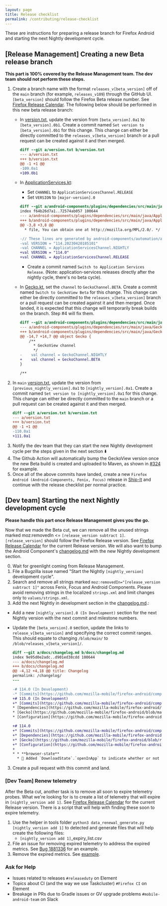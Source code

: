 ```yaml
---
layout: page
title: Release checklist
permalink: /contributing/release-checklist
---
```


These are instructions for preparing a release branch for Firefox Android and starting the next Nightly development cycle.

## [Release Management] Creating a new Beta release branch

**This part is 100% covered by the Release Management team. The dev team should not perform these steps.**

1. Create a branch name with the format `releases_v[beta_version]` off of the `main` branch (for example, `releases_v109`) through the GitHub UI.
`[beta_version]` should follow the Firefox Beta release number. See [Firefox Release Calendar](https://whattrainisitnow.com/calendar/). The following below should be performed in this new beta release branch:
    - In [version.txt](https://github.com/mozilla-mobile/firefox-android/blob/main/version.txt), update the version from `[beta_version].0a1` to `[beta_version].0b1`. Create a commit named `Set version to [beta_version].0b1` for this change. This change can either be directly committed to the `releases_v[beta_version]` branch or a pull request can be created against it and then merged.
        ```diff
        diff --git a/version.txt b/version.txt
        --- a/version.txt
        +++ b/version.txt
        @@ -1 +1 @@
        -109.0a1
        +109.0b1
        ```
    - In [ApplicationServices.kt](https://github.com/mozilla-mobile/firefox-android/blob/main/android-components/plugins/dependencies/src/main/java/ApplicationServices.kt):
      - Set `CHANNEL` to `ApplicationServicesChannel.RELEASE`
      - Set `VERSION` to `[major-version].0`

      ```diff
      diff --git a/android-components/plugins/dependencies/src/main/java/ApplicationServices.kt b/android-components/plugins/dependencies/src/main/java/ApplicationServices.kt
      index f64b26d7a1..72574ab057 100644
      --- a/android-components/plugins/dependencies/src/main/java/ApplicationServices.kt
      +++ b/android-components/plugins/dependencies/src/main/java/ApplicationServices.kt
      @@ -3,8 +3,8 @@
        * file, You can obtain one at http://mozilla.org/MPL/2.0/. */

      -// These lines are generated by android-components/automation/application-services-nightly-bump.py
      -val VERSION = "114.20230420185101"
      -val CHANNEL = ApplicationServicesChannel.NIGHTLY
      +val VERSION = "114.0"
      +val CHANNEL = ApplicationServicesChannel.RELEASE
      ```
      - Create a commit named `Switch to Application Services Release`. (Note: application-services releases directly after the nightly cycle, there's no beta cycle).
    - In [Gecko.kt](https://github.com/mozilla-mobile/firefox-android/blob/main/android-components/plugins/dependencies/src/main/java/Gecko.kt), set the `channel` to `GeckoChannel.BETA`. Create a commit named `Switch to GeckoView Beta` for this change. This change can either be directly committed to the `releases_v[beta_version]` branch or a pull request can be created against it and then merged. Once landed, it is expected that this change will temporarily break builds on the branch. Step #4 will fix them.
        ```diff
        diff --git a/android-components/plugins/dependencies/src/main/java/Gecko.kt b/android-components/plugins/dependencies/src/main/java/Gecko.kt
        --- a/android-components/plugins/dependencies/src/main/java/Gecko.kt
        +++ b/android-components/plugins/dependencies/src/main/java/Gecko.kt
        @@ -14,7 +14,7 @@ object Gecko {
            /**
              * GeckoView channel
              */
        -    val channel = GeckoChannel.NIGHTLY
        +    val channel = GeckoChannel.BETA
        }

        /**
        ```
2. In `main` [version.txt](https://github.com/mozilla-mobile/firefox-android/blob/main/version.txt), update the version from `[previous_nightly_version].0a1` to `[nightly_version].0a1`. Create a commit named `Set version to [nightly_version].0a1` for this change. This change can either be directly committed to the `main` branch or a pull request can be created against it and then merged.
    ```diff
    diff --git a/version.txt b/version.txt
    --- a/version.txt
    +++ b/version.txt
    @@ -1 +1 @@
    -110.0a1
    +111.0a1
    ```
3. Notify the dev team that they can start the new Nightly development cycle per the steps given in the next section ⬇️
4. The Github Action will automatically bump the GeckoView version once the new Beta build is created and uploaded to Maven, as shown in [#324](https://github.com/mozilla-mobile/firefox-android/pull/324) for example.
5. Once all of the above commits have landed, create a new `Firefox Android (Android-Components, Fenix, Focus)` release in [Ship-It](https://shipit.mozilla-releng.net/) and continue with the release checklist per normal practice.

## [Dev team] Starting the next Nightly development cycle

**Please handle this part once Release Management gives you the go.**

Now that we made the Beta cut, we can remove all the unused strings marked moz:removedIn <= `[release_version subtract 1]`. `[release_version]` should follow the Firefox Release version. See [Firefox Release Calendar](https://wiki.mozilla.org/Release_Management/Calendar) for the current Release version. We will also want to bump the Android Component's [changelog.md](https://github.com/mozilla-mobile/firefox-android/blob/main/docs/changelog.md) with the new Nightly development section.

0. Wait for greenlight coming from Release Management.
1. File a Bugzilla issue named "Start the Nightly `[nightly_version]` development cycle".
2. Search and remove all strings marked `moz:removedIn="[release_version subtract 1]"` across Fenix, Focus and Android Components. Please avoid removing strings in the localized `strings.xml` and limit changes only to `values/strings.xml`.
3. Add the next Nightly in development section in the [changelog.md](https://github.com/mozilla-mobile/firefox-android/blob/main/docs/changelog.md).:
  - Add a new `[nightly_version].0 (In Development)` section for the next Nightly version with the next commit and milestone numbers.
  - Update the `[beta_version].0` section, update the links to `release_v[beta_version]` and specifying the correct commit ranges. This should equate to changing `/blob/main/` to `/blob/releases_v[beta_version]/`.

      ```diff
      diff --git a/docs/changelog.md b/docs/changelog.md
      index 9e95d0e2adc..d901ed38cdd 100644
      --- a/docs/changelog.md
      +++ b/docs/changelog.md
      @@ -4,12 +4,18 @@ title: Changelog
      permalink: /changelog/
      ---

      -# 114.0 (In Development)
      -* [Commits](https://github.com/mozilla-mobile/firefox-android/compare/releases_v113..main)
      +# 115.0 (In Development)
      +* [Commits](https://github.com/mozilla-mobile/firefox-android/compare/releases_v114..main)
      * [Dependencies](https://github.com/mozilla-mobile/firefox-android/blob/main/android-components/plugins/dependencies/src/main/java/DependenciesPlugin.kt)
      * [Gecko](https://github.com/mozilla-mobile/firefox-android/blob/main/android-components/plugins/dependencies/src/main/java/Gecko.kt)
      * [Configuration](https://github.com/mozilla-mobile/firefox-android/blob/main/android-components/.config.yml)

      +# 114.0
      +* [Commits](https://github.com/mozilla-mobile/firefox-android/compare/releases_v113..releases_v114)
      +* [Dependencies](https://github.com/mozilla-mobile/firefox-android/blob/releases_v114/android-components/plugins/dependencies/src/main/java/DependenciesPlugin.kt)
      +* [Gecko](https://github.com/mozilla-mobile/firefox-android/blob/releases_v114/android-components/plugins/dependencies/src/main/java/Gecko.kt)
      +* [Configuration](https://github.com/mozilla-mobile/firefox-android/blob/releases_v114/android-components/.config.yml)
      +
      * * **browser-state**
        * 🌟 Added `DownloadState`.`openInApp` to indicate whether or not the file associated with the download should be opened in a third party app after downloaded successfully, for more information see [bug 1829371](https://bugzilla.mozilla.org/show_bug.cgi?id=1829371) and [bug 1829372](https://bugzilla.mozilla.org/show_bug.cgi?id=1829372).
      ```

3. Create a pull request with this commit and land.

### [Dev Team] Renew telemetry

After the Beta cut, another task is to remove all soon to expire telemetry probes. What we're looking for is to create a list of telemetry that will expire in `[nightly_version add 1]`.  See [Firefox Release Calendar](https://whattrainisitnow.com/calendar/) for the current Release version.  There is a script that will help with finding these soon to expire telemetry.

1. Use the helper in tools folder `python3 data_renewal_generate.py [nightly_version add 1]` to detected and generate files that will help create the following files:
    - `[nightly_version add 1]`_expiry_list.csv
2. File an issue for removing expired telemetry to address the expired metrics. See [Bug 1881336](https://bugzilla.mozilla.org/show_bug.cgi?id=1881336) for an example.
3. Remove the expired metrics.  See [example](https://github.com/mozilla-mobile/firefox-android/pull/5700).

### Ask for Help

- Issues related to releases `#releaseduty` on Element
- Topics about CI (and the way we use Taskcluster) `#Firefox CI` on Element
- Breakage in PRs due to Gradle issues or GV upgrade problems `#mobile-android-team` on Slack
